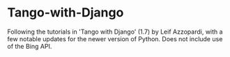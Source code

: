 # Tango-with-Django

Following the tutorials in 'Tango with Django' (1.7) by Leif Azzopardi, with a few notable updates for the newer version of Python. Does not include use of the Bing API.
